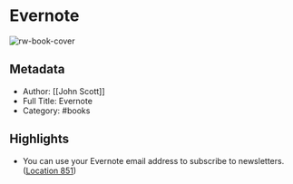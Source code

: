 # Evernote

![rw-book-cover](https://images-na.ssl-images-amazon.com/images/I/61tmEGtpYsL._SL200_.jpg)

## Metadata
- Author: [[John Scott]]
- Full Title: Evernote
- Category: #books

## Highlights
- You can use your Evernote email address to subscribe to newsletters. ([Location 851](https://readwise.io/to_kindle?action=open&asin=B00URRJNXQ&location=851))
